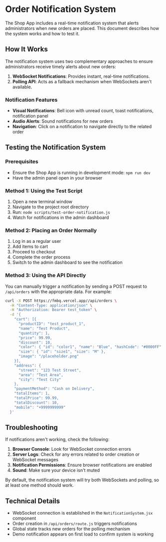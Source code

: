 # Order Notification System

The Shop App includes a real-time notification system that alerts administrators when new orders are placed. This document describes how the system works and how to test it.

## How It Works

The notification system uses two complementary approaches to ensure administrators receive timely alerts about new orders:

1. **WebSocket Notifications**: Provides instant, real-time notifications.
2. **Polling API**: Acts as a fallback mechanism when WebSockets aren't available.

### Notification Features

- **Visual Notifications**: Bell icon with unread count, toast notifications, notification panel
- **Audio Alerts**: Sound notifications for new orders
- **Navigation**: Click on a notification to navigate directly to the related order

## Testing the Notification System

### Prerequisites

- Ensure the Shop App is running in development mode: `npm run dev`
- Have the admin panel open in your browser

### Method 1: Using the Test Script

1. Open a new terminal window
2. Navigate to the project root directory
3. Run: `node scripts/test-order-notification.js`
4. Watch for notifications in the admin dashboard

### Method 2: Placing an Order Normally

1. Log in as a regular user
2. Add items to cart
3. Proceed to checkout
4. Complete the order process
5. Switch to the admin dashboard to see the notification

### Method 3: Using the API Directly

You can manually trigger a notification by sending a POST request to `/api/orders` with the appropriate data. For example:

```bash
curl -X POST https://fmbq.vercel.app//api/orders \
  -H "Content-Type: application/json" \
  -H "Authorization: Bearer test_token" \
  -d '{
    "cart": [{
      "productID": "test_product_1",
      "name": "Test Product",
      "quantity": 1,
      "price": 99.99,
      "discount": 10,
      "color": { "id": "color1", "name": "Blue", "hashCode": "#0000FF" },
      "size": { "id": "size1", "size": "M" },
      "image": "/placeholder.png"
    }],
    "address": {
      "street": "123 Test Street",
      "area": "Test Area",
      "city": "Test City"
    },
    "paymentMethod": "Cash on Delivery",
    "totalItems": 1,
    "totalPrice": 99.99,
    "totalDiscount": 10,
    "mobile": "+9999999999"
  }'
```

## Troubleshooting

If notifications aren't working, check the following:

1. **Browser Console**: Look for WebSocket connection errors
2. **Server Logs**: Check for any errors related to order creation or WebSocket messages
3. **Notification Permissions**: Ensure browser notifications are enabled
4. **Sound**: Make sure your device isn't muted

By default, the notification system will try both WebSockets and polling, so at least one method should work.

## Technical Details

- WebSocket connection is established in the `NotificationSystem.jsx` component
- Order creation in `/api/orders/route.js` triggers notifications
- Global state tracks new orders for the polling mechanism
- Demo notification appears on first load to confirm system is working 